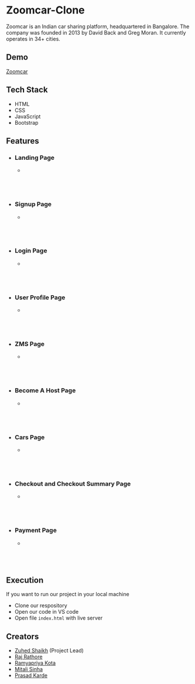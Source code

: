 # Zoomcar-Clone
Zoomcar is an Indian car sharing platform, headquartered in Bangalore. The company was founded in 2013 by David Back and Greg Moran. It currently operates in 34+ cities.


## Demo

[Zoomcar](https://magical-kashata-a20ef2.netlify.app/)


## Tech Stack

- HTML
- CSS
- JavaScript
- Bootstrap


## Features

- ### Landing Page
    - <img src="./images/home.png" alt="" />

    <br />
    <br />
    <br />

- ### Signup Page
    - <img src="./images/sign-up.png" alt="" />

    <br />
    <br />
    <br />

- ### Login Page
    - <img src="./images/login.png" alt="" />

    <br />
    <br />
    <br />

- ### User Profile Page
    - <img src="./images/profile.png" alt="" />

    <br />
    <br />
    <br />

- ### ZMS Page
    - <img src="./images/zms.png" alt="" />

    <br />
    <br />
    <br />

- ### Become A Host Page
    - <img src="./images/become-host.png" alt="" />

    <br />
    <br />
    <br />

- ### Cars Page
    - <img src="./images/cars.png" alt="" />

    <br />
    <br />
    <br />

- ### Checkout and Checkout Summary Page
    - <img src="./images/checkout.png" alt="" />

    <br />
    <br />
    <br />
    
- ### Payment Page
    - <img src="./images/payments.png" alt="" />

    <br />
    <br />
    <br />

## Execution

If you want to run our project in your local machine

- Clone our respository
- Open our code in VS code
- Open file `index.html` with live server

## Creators

- [Zuhed Shaikh](https://github.com/zuhedshaikh95) (Project Lead)
- [Raj Rathore](https://github.com/Raj-1313)
- [Ramyapriya Kota](https://github.com/kotaRamyapriya)
- [Mitali Sinha](https://github.com/mira713)
- [Prasad Karde](https://github.com/PrasadK05/)






